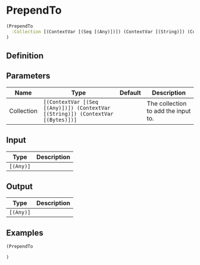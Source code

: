 # PrependTo

```clojure
(PrependTo
  :Collection [(ContextVar [(Seq [(Any)])]) (ContextVar [(String)]) (ContextVar [(Bytes)])]
)
```

## Definition


## Parameters
| Name | Type | Default | Description |
|------|------|---------|-------------|
| Collection | `[(ContextVar [(Seq [(Any)])]) (ContextVar [(String)]) (ContextVar [(Bytes)])]` |  | The collection to add the input to. |


## Input
| Type | Description |
|------|-------------|
| `[(Any)]` |  |


## Output
| Type | Description |
|------|-------------|
| `[(Any)]` |  |


## Examples

```clojure
(PrependTo

)
```
